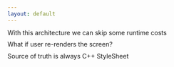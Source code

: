 ```yaml
---
layout: default
---
```


<p 
    v-motion
    :initial="{ opacity: 0, y: 150 }"
    :click-1="{ opacity: 1, y: 100, transition: { duration: 600, ease: 'easeOut' } }"
    :click-2="{ opacity: 0, y: 0, transition: { duration: 400, ease: 'easeIn' } }"
    class="font-geist text-5xl font-bold"
    style="line-height: 0.9"
>
    With this architecture we can skip some <span class="text-red-400/90">runtime costs</span>
</p>

<p 
    v-motion
    :initial="{ opacity: 0, y: 50 }"
    :click-2="{ opacity: 1, y: 0, transition: { duration: 600, ease: 'easeOut' } }"
    :click-3="{ opacity: 0, y: -100, transition: { duration: 400, ease: 'easeIn' } }"
    class="font-geist text-5xl font-bold"
    style="line-height: 0.9"
>
    What if user <span class="text-yellow-500">re-renders</span> the screen?
</p>

<p 
    v-motion
    :initial="{ opacity: 0, y: 50 }"
    :click-3="{ opacity: 1, y: -50, transition: { duration: 600, ease: 'easeOut' } }"
    class="font-geist text-5xl font-bold"
    style="line-height: 0.9"
>
    Source of truth is always <span class="text-pink-500">C++</span> StyleSheet
</p>


<!-- Click triggers -->
<div v-click class="absolute inset-0 pointer-events-none"></div>
<div v-click class="absolute inset-0 pointer-events-none"></div>
<div v-click class="absolute inset-0 pointer-events-none"></div>
